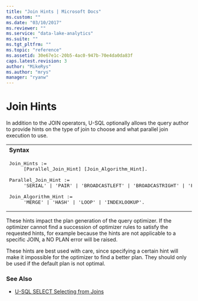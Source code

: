 ```yaml
---
title: "Join Hints | Microsoft Docs"
ms.custom: ""
ms.date: "03/10/2017"
ms.reviewer: ""
ms.service: "data-lake-analytics"
ms.suite: ""
ms.tgt_pltfrm: ""
ms.topic: "reference"
ms.assetid: 30e67e1c-20b5-4ac0-947b-70e4da0da83f
caps.latest.revision: 3
author: "MikeRys"
ms.author: "mrys"
manager: "ryanw"
---
```

# Join Hints
In addition to the JOIN operators, U-SQL optionally allows the query author to provide hints on the type of join to choose and what parallel join execution to use.  
  
<table><th align="left">Syntax</th><tr><td><pre>
Join_Hints :=                                                                                            
     [Parallel_Join_Hint] [Join_Algorithm_Hint].<br />
Parallel_Join_Hint :=  
     'SERIAL' | 'PAIR' | 'BROADCASTLEFT' | 'BROADCASTRIGHT' | 'FULLCROSS'.<br />
Join_Algorithm_Hint :=  
     'MERGE' | 'HASH' | 'LOOP' | 'INDEXLOOKUP'.
</pre></td></tr></table>
  
These hints impact the plan generation of the query optimizer. If the optimizer cannot find a succession of optimizer rules to satisfy the requested hints, for example because the hints are not applicable to a specific JOIN, a NO PLAN error will be raised.  
  
These hints are best used with care, since specifying a certain hint will make it impossible for the optimizer to find a better plan. They should only be used if the default plan is not optimal.  

### See Also 
* [U-SQL SELECT Selecting from Joins](u-sql-select-selecting-from-joins.md)  
